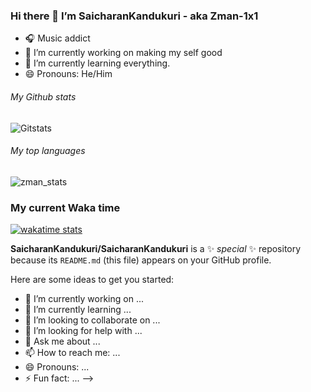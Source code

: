 ### Hi there 👋 I’m SaicharanKandukuri - aka Zman-1x1

- 🎧 Music addict
- 🔭 I’m currently working on making my self good
- 🌱 I’m currently learning everything.
- 😄 Pronouns: He/Him


###### My Github stats
![Gitstats](https://github-readme-stats1.saicharankandukuri.vercel.app/api?username=SaicharanKandukuri)

###### My top languages
![zman_stats](https://github-readme-stats1.saicharankandukuri.vercel.app/api/top-langs/?username=SaicharanKandukuri)
### My current Waka time
[![wakatime stats](https://github-readme-stats1.saicharankandukuri.vercel.app/api/wakatime?username=zman_1x1)](https://github.com/SaicharanKandukuri/github-readme-stats)

**SaicharanKandukuri/SaicharanKandukuri** is a ✨ _special_ ✨ repository because its `README.md` (this file) appears on your GitHub profile.

Here are some ideas to get you started:

- 🔭 I’m currently working on ...
- 🌱 I’m currently learning ...
- 👯 I’m looking to collaborate on ...
- 🤔 I’m looking for help with ...
- 💬 Ask me about ...
- 📫 How to reach me: ...
- 😄 Pronouns: ...
- ⚡ Fun fact: ...
-->

